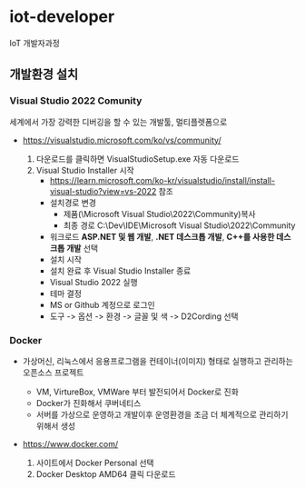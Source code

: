 # iot-developer
IoT 개발자과정

## 개발환경 설치

### Visual Studio 2022 Comunity

세계에서 가장 강력한 디버깅을 할 수 있는 개발툴, 멀티플렛폼으로

- https://visualstudio.microsoft.com/ko/vs/community/

    1. 다운로드를 클릭하면 VisualStudioSetup.exe 자동 다운로드
    2. Visual Studio Installer 시작
        - https://learn.microsoft.com/ko-kr/visualstudio/install/install-visual-studio?view=vs-2022
        참조
        - 설치경로 변경
            - 제품(\Microsoft Visual Studio\2022\Community)복사 
            - 최종 경로 C:\Dev\IDE\Microsoft Visual Studio\2022\Community
        - 워크로드 **ASP.NET 및 웹 개발**, **.NET 데스크톱 개발**, **C++를 사용한 데스크톱 개발** 선택
        - 설치 시작
        - 설치 완료 후 Visual Studio Installer 종료
        - Visual Studio 2022 실행
        - 테마 결정
        - MS or Github 계정으로 로그인
        - 도구 -> 옵션 -> 환경 -> 글꼴 및 색 -> D2Cording 선택

### Docker
- 가상머신, 리눅스에서 응용프로그램을 컨테이너(이미지) 형태로 실행하고 관리하는 오픈소스 프로젝트
    - VM, VirtureBox, VMWare 부터 발전되어서 Docker로 진화
    - Docker가 진화해서 쿠버네티스
    - 서버를 가상으로 운영하고 개발이후 운영환경을 조금 더 체계적으로 관리하기 위해서 생성

 - https://www.docker.com/
    1. 사이트에서 Docker Personal 선택
    2. Docker Desktop AMD64 클릭 다운로드
